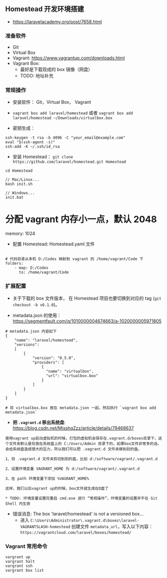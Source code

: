 ## Homestead 开发环境搭建
* https://laravelacademy.org/post/7658.html

### 准备软件
* Git
* Virtual Box
* Vagrant: https://www.vagrantup.com/downloads.html
* Vagrant Box: 
	* 最好是下载现成的 box 镜像（网盘）
	* TODO: 地址补充

### 常规操作
* 安装软件： Git，Virtual Box， Vagrant

* `vagrant box add laravel/homestead` 或者 `vagrant box add laravel/homestead ~/Downloads/virtualbox.box`

* 密钥生成：
```
ssh-keygen -t rsa -b 4096 -C "your_email@example.com"
eval "$(ssh-agent -s)"
ssh-add -K ~/.ssh/id_rsa
```

* 安装 Homestead： `git clone https://github.com/laravel/homestead.git Homestead`
```
cd Homestead

// Mac/Linux...
bash init.sh

// Windows...
init.bat
```
# 分配 vagrant 内存小一点，默认 2048
memory: 1024

* 配置 Homestead: Homestead.yaml 文件
```

# 代码目录从本机 D:/Codes 映射到 vagrant 的 /home/vagrant/Code 下
folders:
    - map: D:/Codes
      to: /home/vagrant/Code
```


### 扩展配置
* 关于下载的 box 文件版本， 在 Homestead 项目也要切换到对应的 tag (`git checkout -b v6.1.0`)。

* metadata.json 的使用： https://segmentfault.com/q/1010000004674663/a-1020000005971805
```
# metadata.json 内容如下
{
    "name": "laravel/homestead",
    "versions": 
    [
        {
            "version": "0.5.0",
            "providers": [
                {
                  "name": "virtualbox",
                  "url": "virtualbox.box"
                }
            ]
        }
    ]
}

# 将 virtualbox.box 放在 metadata.json 一起，然后执行 `vagrant box add metadata.json`
```

* __把 `.vagrant.d` 移出系统盘__: https://blog.csdn.net/MisshqZzz/article/details/79468637
```
使用vagrant up启动虚拟机的时候，打包的虚拟机会保存在.vagrant.d/boxes目录下，这个文件夹默认是存放在系统盘上的 C:/Users/Admin 目录下的，如果box文件非常多的话，会给系统盘造成很大的压力，所以我们可以把 .vagrant.d 文件夹移到别的盘。

1、将 .vagrant.d 文件夹剪切到别的盘，比如 d:/software/vagrant/.vagrant.d

2、设置环境变量 VAGRANT_HOME 为 d:/software/vagrant/.vagrant.d

3、在 path 环境变量下添加 %VAGRANT_HOME%

这样，我们以后vagrant up的时候，box文件就生成在D盘了

* TODO: 环境变量设置完重启 cmd.exe 进行 “常规操作”，环境变量的设置并不在 Git Shell 内生效 
```

* 错误消息: The box 'laravel/homestead' is not a versioned box...
    * 进入 `C:\Users\Administrator\.vagrant.d\boxes\laravel-VAGRANTSLASH-homestead` 创建文件 `metadata_url`，写入以下内容： `https://vagrantcloud.com/laravel/boxes/homestead/`

### Vagrant 常用命令
```
vargrant up
vargrant halt
vargrant ssh
vargrant box list
```
